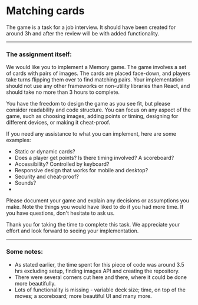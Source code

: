 # Matching cards

The game is a task for a job interview. It should have been created for around 3h and after the review will be with
added functionality.

---

### The assignment itself:

We would like you to implement a Memory game. The game involves a set of cards with pairs of images. The cards are
placed face-down, and players take turns flipping them over to find matching pairs. Your implementation should not use
any other frameworks or non-utility libraries than React, and should take no more than 3 hours to complete.

You have the freedom to design the game as you see fit, but please consider readability and code structure. You can
focus on any aspect of the game, such as choosing images, adding points or timing, designing for different devices, or
making it cheat-proof.

If you need any assistance to what you can implement, here are some examples:

- Static or dynamic cards?
- Does a player get points? Is there timing involved? A scoreboard?
- Accessibility? Controlled by keyboard?
- Responsive design that works for mobile and desktop?
- Security and cheat-proof?
- Sounds?
-

Please document your game and explain any decisions or assumptions you make. Note the things you would have liked to do
if you had more time. If you have questions, don't hesitate to ask us.

Thank you for taking the time to complete this task. We appreciate your effort and look forward to seeing your
implementation.

---

### Some notes:

- As stated earlier, the time spent for this piece of code was around 3.5 hrs excluding setup, finding images API and
  creating the repository.
- There were several corners cut here and there, where it could be done more beautifully.
- Lots of functionality is missing - variable deck size; time, on top of the moves; a scoreboard; more beautiful UI and
  many more.